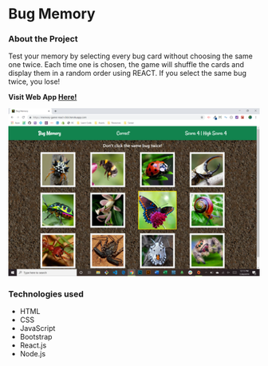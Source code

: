 # Bug Memory

### About the Project

Test your memory by selecting every bug card without choosing the same one twice. Each time one is chosen, the game will shuffle the cards and display them in a random order using REACT. If you select the same bug twice, you lose!

  **Visit Web App [Here!](https://memory-game-react-click.herokuapp.com/)**

![Web App Image](./demo.png)

### Technologies used

* HTML
* CSS
* JavaScript
* Bootstrap
* React.js
* Node.js